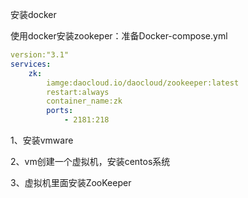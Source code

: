 

安装docker

使用docker安装zookeper：准备Docker-compose.yml

```yml
version:"3.1"
services:
	zk:
		iamge:daocloud.io/daocloud/zookeeper:latest
		restart:always
		container_name:zk
		ports:
			- 2181:218
```



1、安装vmware

2、vm创建一个虚拟机，安装centos系统

3、虚拟机里面安装ZooKeeper

